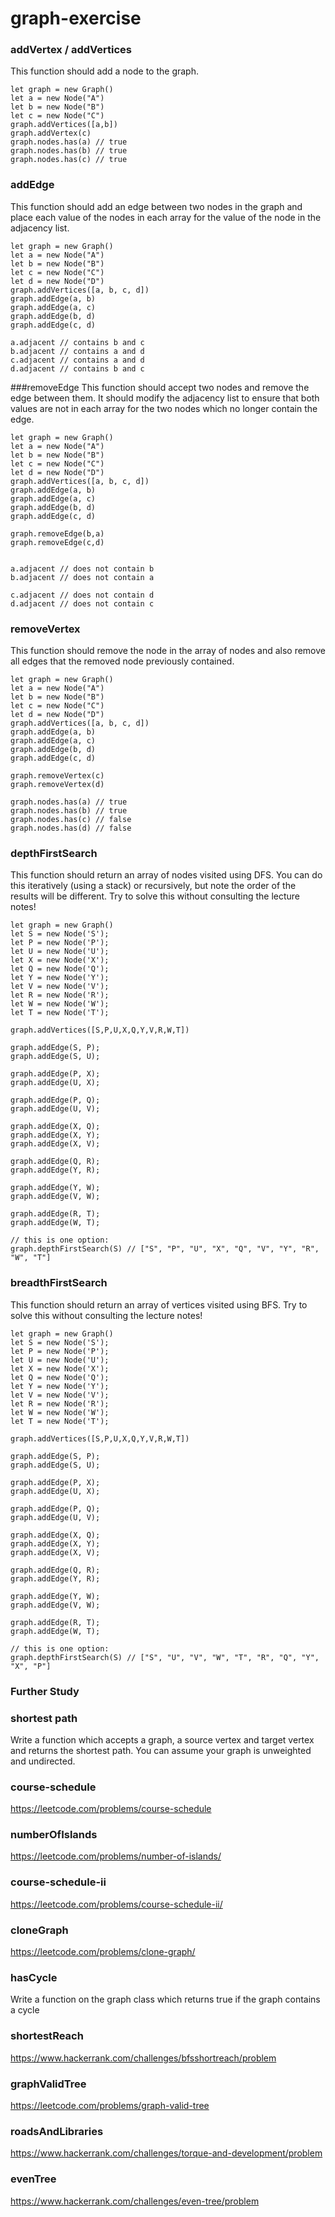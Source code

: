 # graph-exercise

### addVertex / addVertices
This function should add a node to the graph.
```
let graph = new Graph()
let a = new Node("A")
let b = new Node("B")
let c = new Node("C")
graph.addVertices([a,b])
graph.addVertex(c)
graph.nodes.has(a) // true
graph.nodes.has(b) // true
graph.nodes.has(c) // true
```
### addEdge
This function should add an edge between two nodes in the graph and place each value of the nodes in each array for the value of the node in the adjacency list.
```
let graph = new Graph()
let a = new Node("A")
let b = new Node("B")
let c = new Node("C")
let d = new Node("D")
graph.addVertices([a, b, c, d])
graph.addEdge(a, b)
graph.addEdge(a, c)
graph.addEdge(b, d)
graph.addEdge(c, d)

a.adjacent // contains b and c
b.adjacent // contains a and d
c.adjacent // contains a and d
d.adjacent // contains b and c
```
###removeEdge
This function should accept two nodes and remove the edge between them. It should modify the adjacency list to ensure that both values are not in each array for the two nodes which no longer contain the edge.
```
let graph = new Graph()
let a = new Node("A")
let b = new Node("B")
let c = new Node("C")
let d = new Node("D")
graph.addVertices([a, b, c, d])
graph.addEdge(a, b)
graph.addEdge(a, c)
graph.addEdge(b, d)
graph.addEdge(c, d)

graph.removeEdge(b,a)
graph.removeEdge(c,d)


a.adjacent // does not contain b
b.adjacent // does not contain a

c.adjacent // does not contain d
d.adjacent // does not contain c
```
### removeVertex
This function should remove the node in the array of nodes and also remove all edges that the removed node previously contained.
```
let graph = new Graph()
let a = new Node("A")
let b = new Node("B")
let c = new Node("C")
let d = new Node("D")
graph.addVertices([a, b, c, d])
graph.addEdge(a, b)
graph.addEdge(a, c)
graph.addEdge(b, d)
graph.addEdge(c, d)

graph.removeVertex(c)
graph.removeVertex(d)

graph.nodes.has(a) // true
graph.nodes.has(b) // true
graph.nodes.has(c) // false
graph.nodes.has(d) // false
```
### depthFirstSearch
This function should return an array of nodes visited using DFS. You can do this iteratively (using a stack) or recursively, but note the order of the results will be different. Try to solve this without consulting the lecture notes!
```
let graph = new Graph()
let S = new Node('S');
let P = new Node('P');
let U = new Node('U');
let X = new Node('X');
let Q = new Node('Q');
let Y = new Node('Y');
let V = new Node('V');
let R = new Node('R');
let W = new Node('W');
let T = new Node('T');

graph.addVertices([S,P,U,X,Q,Y,V,R,W,T])

graph.addEdge(S, P);
graph.addEdge(S, U);

graph.addEdge(P, X);
graph.addEdge(U, X);

graph.addEdge(P, Q);
graph.addEdge(U, V);

graph.addEdge(X, Q);
graph.addEdge(X, Y);
graph.addEdge(X, V);

graph.addEdge(Q, R);
graph.addEdge(Y, R);

graph.addEdge(Y, W);
graph.addEdge(V, W);

graph.addEdge(R, T);
graph.addEdge(W, T);

// this is one option:
graph.depthFirstSearch(S) // ["S", "P", "U", "X", "Q", "V", "Y", "R", "W", "T"]
```
### breadthFirstSearch
This function should return an array of vertices visited using BFS. Try to solve this without consulting the lecture notes!
```
let graph = new Graph()
let S = new Node('S');
let P = new Node('P');
let U = new Node('U');
let X = new Node('X');
let Q = new Node('Q');
let Y = new Node('Y');
let V = new Node('V');
let R = new Node('R');
let W = new Node('W');
let T = new Node('T');

graph.addVertices([S,P,U,X,Q,Y,V,R,W,T])

graph.addEdge(S, P);
graph.addEdge(S, U);

graph.addEdge(P, X);
graph.addEdge(U, X);

graph.addEdge(P, Q);
graph.addEdge(U, V);

graph.addEdge(X, Q);
graph.addEdge(X, Y);
graph.addEdge(X, V);

graph.addEdge(Q, R);
graph.addEdge(Y, R);

graph.addEdge(Y, W);
graph.addEdge(V, W);

graph.addEdge(R, T);
graph.addEdge(W, T);

// this is one option:
graph.depthFirstSearch(S) // ["S", "U", "V", "W", "T", "R", "Q", "Y", "X", "P"]
```
### Further Study

### shortest path
Write a function which accepts a graph, a source vertex and target vertex and returns the shortest path. You can assume your graph is unweighted and undirected.

### course-schedule
https://leetcode.com/problems/course-schedule

### numberOfIslands
https://leetcode.com/problems/number-of-islands/

### course-schedule-ii
https://leetcode.com/problems/course-schedule-ii/

### cloneGraph
https://leetcode.com/problems/clone-graph/

### hasCycle
Write a function on the graph class which returns true if the graph contains a cycle

### shortestReach
https://www.hackerrank.com/challenges/bfsshortreach/problem

### graphValidTree
https://leetcode.com/problems/graph-valid-tree

### roadsAndLibraries
https://www.hackerrank.com/challenges/torque-and-development/problem

### evenTree
https://www.hackerrank.com/challenges/even-tree/problem
